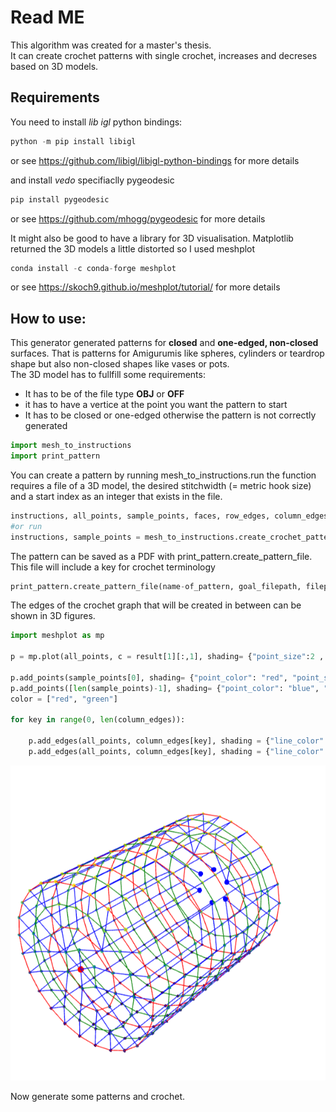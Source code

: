 # Read ME
This algorithm was created for a master's thesis.    
It can create crochet patterns with single crochet, increases and decreses based on 3D models.

## Requirements
You need to install *lib igl* python bindings: 
```python
python -m pip install libigl
```
or see https://github.com/libigl/libigl-python-bindings for more details

and install *vedo* specifiaclly pygeodesic
```python
pip install pygeodesic
```
or see https://github.com/mhogg/pygeodesic for more details    

It might also be good to have a library for 3D visualisation. Matplotlib returned the 3D models a little distorted so I used meshplot
```python
conda install -c conda-forge meshplot 
```
or see https://skoch9.github.io/meshplot/tutorial/ for more details

## How to use:

This generator generated patterns for **closed** and **one-edged, non-closed** surfaces. That is patterns for Amigurumis like spheres, cylinders or teardrop shape but also non-closed shapes like vases or pots.    
The 3D model has to fullfill some requirements:     
- It has to be of the file type **OBJ** or **OFF**
- it has to have a vertice at the point you want the pattern to start
- It has to be closed or one-edged otherwise the pattern is not correctly generated

```python
import mesh_to_instructions
import print_pattern
```

You can create a pattern by running mesh_to_instructions.run the function requires a file of a 3D model, the desired stitchwidth (= metric hook size) and a start index as an integer that exists in the file.

```python
instructions, all_points, sample_points, faces, row_edges, column_edges, g_v, g_e, isolines = mesh_to_instructions.run(file, stitch_width , start_index) # includes results for debugging and representation such a edges
#or run 
instructions, sample_points = mesh_to_instructions.create_crochet_pattern(file, stitch_width , start_index)
```

The pattern can be saved as a PDF with  print_pattern.create_pattern_file. This file will include a key for crochet terminology

```python
print_pattern.create_pattern_file(name-of_pattern, goal_filepath, filepath_for_picture, instructions, sample_points, stitch_width)
```

The edges of the crochet graph that will be created in between can be shown in 3D figures.

```python
import meshplot as mp

p = mp.plot(all_points, c = result[1][:,1], shading= {"point_size":2 , "point_color":"red" })

p.add_points(sample_points[0], shading= {"point_color": "red", "point_size":10 } )
p.add_points([len(sample_points)-1], shading= {"point_color": "blue", "point_size":10 } )
color = ["red", "green"]

for key in range(0, len(column_edges)):

    p.add_edges(all_points, column_edges[key], shading = {"line_color": "blue" })#
    p.add_edges(all_points, column_edges[key], shading = {"line_color":color[key%2] , "line_width": 5.0})

```
<img title="Cylinder Crochet Graph" alt="Cylinder crochet graph" src="/images/cylinder.png">

Now generate some patterns and crochet.
